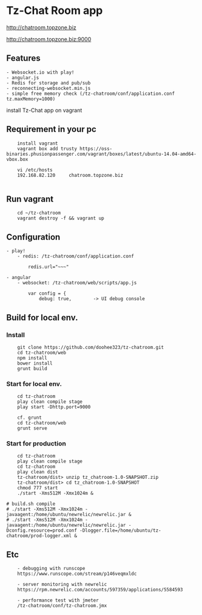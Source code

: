 # Tz-Chat Room app

http://chatroom.topzone.biz

http://chatroom.topzone.biz:9000

## Features
	- Websocket.io with play!
	- angular.js
	- Redis for storage and pub/sub
	- reconnecting-websocket.min.js
	- simple free memory check (/tz-chatroom/conf/application.conf tz.maxMemory=1000)

install Tz-Chat app on vagrant

## Requirement in your pc
```	
	install vagrant
	vagrant box add trusty https://oss-binaries.phusionpassenger.com/vagrant/boxes/latest/ubuntu-14.04-amd64-vbox.box
	
	vi /etc/hosts
	192.168.82.120     chatroom.topzone.biz
	
```

## Run vagrant
```
	cd ~/tz-chatroom
	vagrant destroy -f && vagrant up
```

## Configuration
	- play!
		- redis: /tz-chatroom/conf/application.conf
		 
			redis.url="~~~"
		
	- angular
		- websocket: /tz-chatroom/web/scripts/app.js
		 
			var config = {
				debug: true,		-> UI debug console

## Build for local env.
### Install
```
	git clone https://github.com/doohee323/tz-chatroom.git
	cd tz-chatroom/web
	npm install
	bower install
	grunt build
```
### Start for local env.
```
	cd tz-chatroom
	play clean compile stage
	play start -Dhttp.port=9000
	
	cf. grunt
	cd tz-chatroom/web
	grunt serve
```

### Start for production 
```
	cd tz-chatroom
	play clean compile stage
	cd tz-chatroom
	play clean dist
	tz-chatroom/dist> unzip tz_chatroom-1.0-SNAPSHOT.zip
	tz-chatroom/dist> cd tz_chatroom-1.0-SNAPSHOT
	chmod 777 start
	./start -Xms512M -Xmx1024m &
	
# build.sh compile
# ./start -Xms512M -Xmx1024m -javaagent:/home/ubuntu/newrelic/newrelic.jar &
# ./start -Xms512M -Xmx1024m -javaagent:/home/ubuntu/newrelic/newrelic.jar -Dconfig.resource=prod.conf -Dlogger.file=/home/ubuntu/tz-chatroom/prod-logger.xml & 
```

## Etc
```
	- debugging with runscope
	https://www.runscope.com/stream/p146veqmxldc

	- server monitoring with newrelic
	https://rpm.newrelic.com/accounts/597359/applications/5584593
	
	- performance test with jmeter
	/tz-chatroom/conf/tz-chatroom.jmx
```

	
	
	

